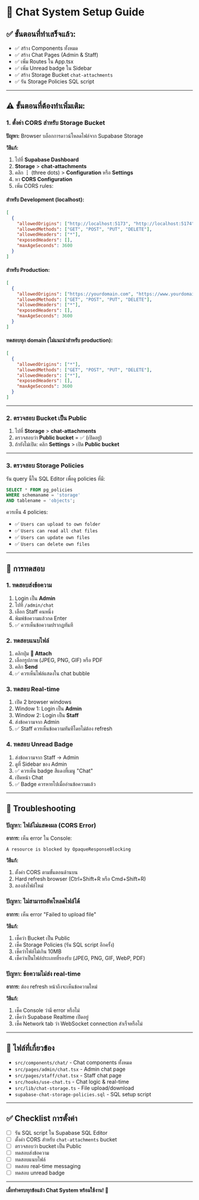 # 🚀 Chat System Setup Guide

## ✅ ขั้นตอนที่ทำเสร็จแล้ว:

- ✅ สร้าง Components ทั้งหมด
- ✅ สร้าง Chat Pages (Admin & Staff)
- ✅ เพิ่ม Routes ใน App.tsx
- ✅ เพิ่ม Unread badge ใน Sidebar
- ✅ สร้าง Storage Bucket `chat-attachments`
- ✅ รัน Storage Policies SQL script

---

## ⚠️ ขั้นตอนที่ต้องทำเพิ่มเติม:

### 1. ตั้งค่า CORS สำหรับ Storage Bucket

**ปัญหา:** Browser บล็อกการดาวน์โหลดไฟล์จาก Supabase Storage

**วิธีแก้:**

1. ไปที่ **Supabase Dashboard**
2. **Storage** > **chat-attachments**
3. คลิก **⋮** (three dots) > **Configuration** หรือ **Settings**
4. หา **CORS Configuration**
5. เพิ่ม CORS rules:

#### สำหรับ Development (localhost):
```json
[
  {
    "allowedOrigins": ["http://localhost:5173", "http://localhost:5174", "http://localhost:3000"],
    "allowedMethods": ["GET", "POST", "PUT", "DELETE"],
    "allowedHeaders": ["*"],
    "exposedHeaders": [],
    "maxAgeSeconds": 3600
  }
]
```

#### สำหรับ Production:
```json
[
  {
    "allowedOrigins": ["https://yourdomain.com", "https://www.yourdomain.com"],
    "allowedMethods": ["GET", "POST", "PUT", "DELETE"],
    "allowedHeaders": ["*"],
    "exposedHeaders": [],
    "maxAgeSeconds": 3600
  }
]
```

#### ทดสอบทุก domain (ไม่แนะนำสำหรับ production):
```json
[
  {
    "allowedOrigins": ["*"],
    "allowedMethods": ["GET", "POST", "PUT", "DELETE"],
    "allowedHeaders": ["*"],
    "exposedHeaders": [],
    "maxAgeSeconds": 3600
  }
]
```

---

### 2. ตรวจสอบ Bucket เป็น Public

1. ไปที่ **Storage** > **chat-attachments**
2. ตรวจสอบว่า **Public bucket** = ✅ (เปิดอยู่)
3. ถ้ายังไม่เปิด: คลิก **Settings** > เปิด **Public bucket**

---

### 3. ตรวจสอบ Storage Policies

รัน query นี้ใน SQL Editor เพื่อดู policies ที่มี:

```sql
SELECT * FROM pg_policies
WHERE schemaname = 'storage'
AND tablename = 'objects';
```

ควรเห็น 4 policies:
- ✅ `Users can upload to own folder`
- ✅ `Users can read all chat files`
- ✅ `Users can update own files`
- ✅ `Users can delete own files`

---

## 🧪 การทดสอบ

### 1. ทดสอบส่งข้อความ

1. Login เป็น **Admin**
2. ไปที่ `/admin/chat`
3. เลือก Staff คนหนึ่ง
4. พิมพ์ข้อความแล้วกด Enter
5. ✅ ควรเห็นข้อความปรากฏทันที

### 2. ทดสอบแนบไฟล์

1. คลิกปุ่ม **📎 Attach**
2. เลือกรูปภาพ (JPEG, PNG, GIF) หรือ PDF
3. คลิก **Send**
4. ✅ ควรเห็นไฟล์แสดงใน chat bubble

### 3. ทดสอบ Real-time

1. เปิด 2 browser windows
2. Window 1: Login เป็น **Admin**
3. Window 2: Login เป็น **Staff**
4. ส่งข้อความจาก Admin
5. ✅ Staff ควรเห็นข้อความทันทีโดยไม่ต้อง refresh

### 4. ทดสอบ Unread Badge

1. ส่งข้อความจาก Staff → Admin
2. ดูที่ Sidebar ของ Admin
3. ✅ ควรเห็น badge สีแดงที่เมนู "Chat"
4. เปิดหน้า Chat
5. ✅ Badge ควรหายไปเมื่ออ่านข้อความแล้ว

---

## 🐛 Troubleshooting

### ปัญหา: ไฟล์ไม่แสดงผล (CORS Error)

**อาการ:** เห็น error ใน Console:
```
A resource is blocked by OpaqueResponseBlocking
```

**วิธีแก้:**
1. ตั้งค่า CORS ตามขั้นตอนด้านบน
2. Hard refresh browser (Ctrl+Shift+R หรือ Cmd+Shift+R)
3. ลองส่งไฟล์ใหม่

### ปัญหา: ไม่สามารถอัพโหลดไฟล์ได้

**อาการ:** เห็น error "Failed to upload file"

**วิธีแก้:**
1. เช็คว่า Bucket เป็น Public
2. เช็ค Storage Policies (รัน SQL script อีกครั้ง)
3. เช็คว่าไฟล์ไม่เกิน 10MB
4. เช็คว่าเป็นไฟล์ประเภทที่รองรับ (JPEG, PNG, GIF, WebP, PDF)

### ปัญหา: ข้อความไม่ส่ง real-time

**อาการ:** ต้อง refresh หน้าถึงจะเห็นข้อความใหม่

**วิธีแก้:**
1. เช็ค Console ว่ามี error หรือไม่
2. เช็คว่า Supabase Realtime เปิดอยู่
3. เช็ค Network tab ว่า WebSocket connection สำเร็จหรือไม่

---

## 📁 ไฟล์ที่เกี่ยวข้อง

- `src/components/chat/` - Chat components ทั้งหมด
- `src/pages/admin/chat.tsx` - Admin chat page
- `src/pages/staff/chat.tsx` - Staff chat page
- `src/hooks/use-chat.ts` - Chat logic & real-time
- `src/lib/chat-storage.ts` - File upload/download
- `supabase-chat-storage-policies.sql` - SQL setup script

---

## ✅ Checklist การตั้งค่า

- [ ] รัน SQL script ใน Supabase SQL Editor
- [ ] ตั้งค่า CORS สำหรับ `chat-attachments` bucket
- [ ] ตรวจสอบว่า bucket เป็น Public
- [ ] ทดสอบส่งข้อความ
- [ ] ทดสอบแนบไฟล์
- [ ] ทดสอบ real-time messaging
- [ ] ทดสอบ unread badge

---

**เมื่อทำครบทุกข้อแล้ว Chat System พร้อมใช้งาน! 🎉**
